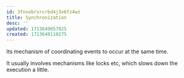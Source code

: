 ```yaml
---
id: 3fnxobrsrcrbd4j3v6fz4wz
title: Synchronization
desc: ''
updated: 1713649057925
created: 1713648110275
---
```


Its mechanism of coordinating events to occur at the same time.

It usually involves mechanisms like locks etc, which slows down the execution a little.
